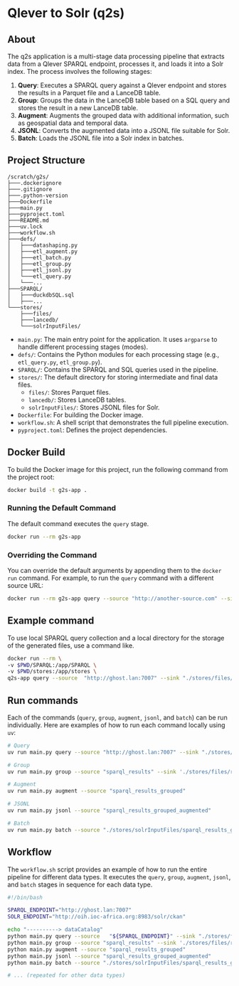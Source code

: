 # Qlever to Solr (q2s)

## About

The q2s application is a multi-stage data processing pipeline that extracts data from a Qlever SPARQL endpoint, processes it, and loads it into a Solr index. The process involves the following stages:

1.  **Query**: Executes a SPARQL query against a Qlever endpoint and stores the results in a Parquet file and a LanceDB table.
2.  **Group**: Groups the data in the LanceDB table based on a SQL query and stores the result in a new LanceDB table.
3.  **Augment**: Augments the grouped data with additional information, such as geospatial data and temporal data.
4.  **JSONL**: Converts the augmented data into a JSONL file suitable for Solr.
5.  **Batch**: Loads the JSONL file into a Solr index in batches.

## Project Structure

```
/scratch/g2s/
├───.dockerignore
├───.gitignore
├───.python-version
├───Dockerfile
├───main.py
├───pyproject.toml
├───README.md
├───uv.lock
├───workflow.sh
├───defs/
│   ├───datashaping.py
│   ├───etl_augment.py
│   ├───etl_batch.py
│   ├───etl_group.py
│   ├───etl_jsonl.py
│   └───etl_query.py
│   └───...
├───SPARQL/
│   ├───duckdbSQL.sql
│   ├───...
└───stores/
    ├───files/
    ├───lancedb/
    └───solrInputFiles/
```

*   `main.py`: The main entry point for the application. It uses `argparse` to handle different processing stages (modes).
*   `defs/`: Contains the Python modules for each processing stage (e.g., `etl_query.py`, `etl_group.py`).
*   `SPARQL/`: Contains the SPARQL and SQL queries used in the pipeline.
*   `stores/`: The default directory for storing intermediate and final data files.
    *   `files/`: Stores Parquet files.
    *   `lancedb/`: Stores LanceDB tables.
    *   `solrInputFiles/`: Stores JSONL files for Solr.
*   `Dockerfile`: For building the Docker image.
*   `workflow.sh`: A shell script that demonstrates the full pipeline execution.
*   `pyproject.toml`: Defines the project dependencies.

## Docker Build

To build the Docker image for this project, run the following command from the project root:

```bash
docker build -t g2s-app .
```

### Running the Default Command

The default command executes the `query` stage.

```bash
docker run --rm g2s-app
```

### Overriding the Command

You can override the default arguments by appending them to the `docker run` command. For example, to run the `query` command with a different source URL:

```bash
docker run --rm g2s-app query --source "http://another-source.com" --sink "./stores/files/results.parquet" --query "./SPARQL/some_other_query.rq" --table "my_results"
```

## Example command

To use local SPARQL query collection and a local directory for the storage of the generated files, use a command like.

```bash
docker run --rm \
-v $PWD/SPARQL:/app/SPARQL \
-v $PWD/stores:/app/stores \
q2s-app query --source  "http://ghost.lan:7007" --sink "./stores/files/results_sparql.parquet" --query "./SPARQL/unionByType/dataCatalog.rq"  --table "sparql_results"
```

## Run commands

Each of the commands (`query`, `group`, `augment`, `jsonl`, and `batch`) can be run individually. Here are examples of how to run each command locally using `uv`:

```bash
# Query
uv run main.py query --source "http://ghost.lan:7007" --sink "./stores/files/results_sparql.parquet" --query "./SPARQL/unionByType/dataCatalog.rq" --table "sparql_results"

# Group
uv run main.py group --source "sparql_results" --sink './stores/files/results_long_grouped.csv'

# Augment
uv run main.py augment --source "sparql_results_grouped"

# JSONL
uv run main.py jsonl --source "sparql_results_grouped_augmented"

# Batch
uv run main.py batch --source "./stores/solrInputFiles/sparql_results_grouped_augmented.jsonl" --sink "http://localhost:8983/solr/my_core"
```

## Workflow

The `workflow.sh` script provides an example of how to run the entire pipeline for different data types. It executes the `query`, `group`, `augment`, `jsonl`, and `batch` stages in sequence for each data type.

```bash
#!/bin/bash

SPARQL_ENDPOINT="http://ghost.lan:7007"
SOLR_ENDPOINT="http://oih.ioc-africa.org:8983/solr/ckan"

echo "----------> dataCatalog"
python main.py query --source   "${SPARQL_ENDPOINT}" --sink "./stores/files/results_sparql.parquet" --query "./SPARQL/unionByType/dataCatalog.rq"  --table "sparql_results"
python main.py group --source "sparql_results" --sink './stores/files/results_long_grouped.csv'
python main.py augment --source "sparql_results_grouped"
python main.py jsonl --source "sparql_results_grouped_augmented"
python main.py batch --source "./stores/solrInputFiles/sparql_results_grouped_augmented.jsonl" --sink "${SOLR_ENDPOINT}"

# ... (repeated for other data types)
```